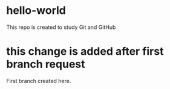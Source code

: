 # hello-world
This repo is created to study Git and GitHub

# this change is added after first branch request
First branch created here.
